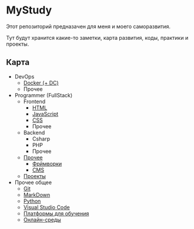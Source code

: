 # MyStudy

Этот репозиторий предназачен для меня и моего саморазвития.

Тут будут хранится какие-то заметки, карта развития, коды, практики и проекты.

## Карта

- DevOps
  - [Docker (+ DC)](/!DevOps/Docker/)
  - Прочее
- Programmer (FullStack)
  - Frontend
    - [HTML](/!Programmer/Frontend/HTML/)
    - [JavaScript](/!Programmer/Frontend/JavaScript/)
    - [CSS](/!Programmer/Frontend/CSS/)
    - Прочее
  - Backend
    - Csharp
    - PHP
    - Прочее
  - [Прочее](/!Programmer/Other/)
    - [Фрймворки](/!Programmer/Other/Frameworks/)
    - [CMS](/!Programmer/Other/CMS/)
  - [Проекты](/!Programmer/Projects/)
- Прочее общее
  - [Git](/Other_all/Git/)
  - [MarkDown](/Other_all/MarkDown/)
  - [Python](/Other_all/Python/)
  - [Visual Studio Code](/Other_all/VSCode/)
  - [Платформы для обучения](/Other_all/Platforms.md)
  - [Онлайн-среды](/Other_all/Online-IDE.md)
